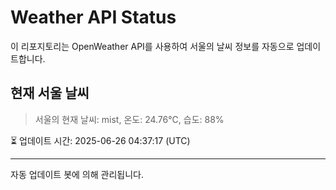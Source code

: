
# Weather API Status

이 리포지토리는 OpenWeather API를 사용하여 서울의 날씨 정보를 자동으로 업데이트합니다.

## 현재 서울 날씨
> 서울의 현재 날씨: mist, 온도: 24.76°C, 습도: 88%

⏳ 업데이트 시간: 2025-06-26 04:37:17 (UTC)

---
자동 업데이트 봇에 의해 관리됩니다.
